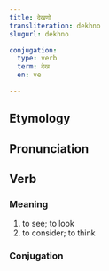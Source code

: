 ```yaml
---
title: देखणो
transliteration: dekhno
slugurl: dekhno

conjugation: 
  type: verb
  term: देख
  en: ve

---
```


## Etymology

## Pronunciation


## Verb
### Meaning
1. to see; to look
3. to consider; to think

### Conjugation
<marwari-verb-conjugation :word="conjugation.term" :worden="conjugation.en"></marwari-verb-conjugation>